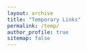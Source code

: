 ```yaml
---
layout: archive
title: "Temporary Links"
permalink: /temp/
author_profile: true
sitemap: false
---
```



